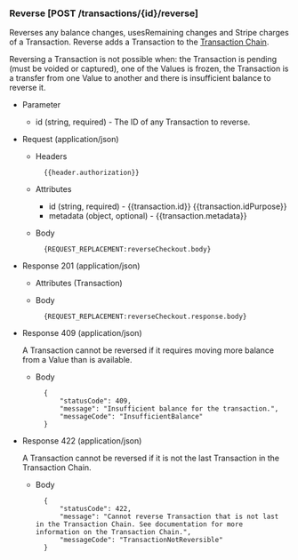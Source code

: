 ### Reverse [POST /transactions/{id}/reverse]

Reverses any balance changes, usesRemaining changes and Stripe charges of a Transaction. Reverse adds a Transaction to the [Transaction Chain](#reference/0/transactions/get-transaction-chain).

Reversing a Transaction is not possible when: the Transaction is pending (must be voided or captured), one of the Values is frozen, the Transaction is a transfer from one Value to another and there is insufficient balance to reverse it.

+ Parameter
    + id (string, required) - The ID of any Transaction to reverse. 

+ Request (application/json)
    + Headers
    
            {{header.authorization}}

    + Attributes
        + id (string, required) - {{transaction.id}}  {{transaction.idPurpose}}
        + metadata (object, optional) - {{transaction.metadata}}
     
    + Body

            {REQUEST_REPLACEMENT:reverseCheckout.body}

+ Response 201 (application/json)
    + Attributes (Transaction)

    + Body

            {REQUEST_REPLACEMENT:reverseCheckout.response.body}

+ Response 409 (application/json)

    A Transaction cannot be reversed if it requires moving more balance from a Value than is available.

    + Body

            {
                "statusCode": 409,
                "message": "Insufficient balance for the transaction.",
                "messageCode": "InsufficientBalance"
            }

+ Response 422 (application/json)

    A Transaction cannot be reversed if it is not the last Transaction in the Transaction Chain. 

    + Body

            {
                "statusCode": 422,
                "message": "Cannot reverse Transaction that is not last in the Transaction Chain. See documentation for more information on the Transaction Chain.",
                "messageCode": "TransactionNotReversible"
            }
